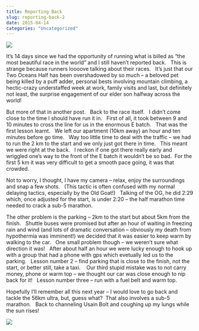 ```yaml
---
title: Reporting Back
slug: reporting-back-2
date: 2015-04-14
categories: "Uncategorized"
---
```


<p><img src="https://res.cloudinary.com/dy6grlu8z/image/upload/v1558842079/rvdxbvc5lts91jkwj2sb.jpg"/></p>
<p>It’s 14 days since we had the opportunity of running what is billed as “the most beautiful race in the world” and I still haven’t reported back.   This is strange because runners loooove talking about their races.   It’s just that our Two Oceans Half has been overshadowed by so much – a beloved pet being killed by a puff adder, personal bests involving mountain climbing, a hectic-crazy understaffed week at work, family visits and last, but definitely not least, the surprise engagement of our elder son halfway across the world!</p>
<p>But more of that in another post.   Back to the race itself.   I didn’t come close to the time I should have run it in.   First of all, it took between 9 and 10 minutes to cross the line for us in the enormous E batch.   That was the first lesson learnt.   We left our apartment (10km away) an hour and ten minutes before go time.   Way too little time to deal with the traffic – we had to run the 2 km to the start and we only just got there in time.   This meant we were right at the back.   I reckon if one got there really early and wriggled one’s way to the front of the E batch it wouldn’t be so bad.  For the first 5 km it was very difficult to get a smooth pace going, it was that crowded.</p>
<p>Not to worry, I thought, I have my camera – relax, enjoy the surroundings and snap a few shots.   (This tactic is often confused with my normal delaying tactics, especially by the Old Goat!)   Talking of the OG, he did 2:29 which, once adjusted for the start, is under 2:20 – the half marathon time needed to crack a sub-5 marathon.</p>
<p>The other problem is the parking – 2km to the start but about 5km from the finish.   Shuttle buses were promised but after an hour of waiting in freezing rain and wind (and lots of dramatic conversation – obviously my death from hypothermia was imminent!) we decided that it was easier to keep warm by walking to the car.   One small problem though – we weren’t sure what direction it was!   After about half an hour we were lucky enough to hook up with a group that had a phone with gps which evetually led us to the parking.   Lesson number 2 – find parking that is close to the finish, not the start, or better still, take a taxi.    Our third stupid mistake was to not carry money, phone or warm top – we thought our car was close enough to nip back for it!   Lesson number three – run with a fuel belt and warm top.</p>
<p>Hopefully I’ll remember all this next year – I would love to go back and tackle the 56km ultra, but, guess what?  That also involves a sub-5 marathon.   Back to channeling Usain Bolt and coughing up my lungs while the sun rises!</p>
<p><img src="https://res.cloudinary.com/dy6grlu8z/image/upload/v1558842080/wwy5xntikvhqcvidtzqj.jpg"/></p>
<p> </p>
<p> </p>







